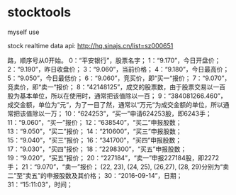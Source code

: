 # stocktools
myself use


stock realtime data api:
  http://hq.sinajs.cn/list=sz000651
  
  
  路，顺序号从0开始。
0：“平安银行”，股票名字；
1：“9.170”，今日开盘价；
2：“9.190”，昨日收盘价；
3：“9.060”，当前价格；
4：“9.180”，今日最高价；
5：“9.050”，今日最低价；
6：“9.060”，竞买价，即“买一“报价；
7：“9.070”，竞卖价，即“卖一“报价；
8：“42148125”，成交的股票数，由于股票交易以一百股为基本单位，所以在使用时，通常把该值除以一百；
9：“384081266.460”，成交金额，单位为“元“，为了一目了然，通常以“万元“为成交金额的单位，所以通常把该值除以一万；
10：“624253”，“买一”申请624253股，即6243手；
11：“9.060”，“买一”报价；
12：“638540”，“买二”申报股数；
13：“9.050”，“买二”报价；
14：“210600”，“买三”申报股数；
15：“9.040”，“买三”报价；
16：“341700”，“买四”申报股数；
17：“9.030”，“买四”报价；
18：“2298300”，“买五”申报股数；
19：“9.020”，“买五”报价；
20：“227184”，“卖一”申报227184股，即2272手；
21：“9.070”，“卖一”报价；
(22, 23), (24, 25), (26,27), (28, 29)分别为“卖二”至“卖五”的申报股数及其价格；
30：“2016-09-14”，日期；
31：“15:11:03”，时间；
